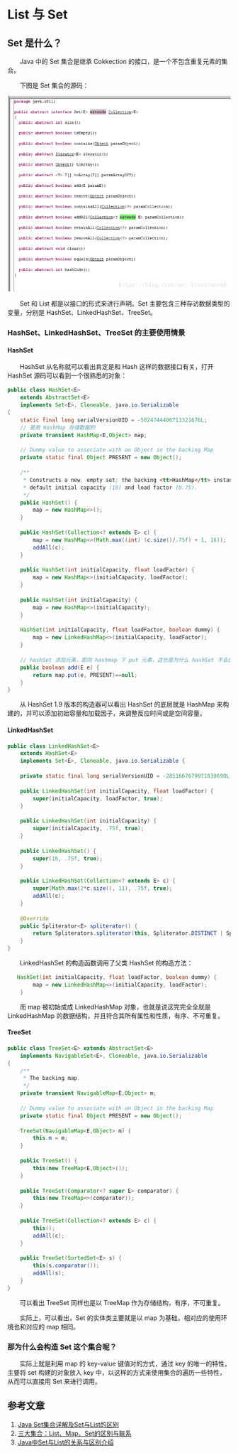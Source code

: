 # List 与 Set

## Set 是什么？

　　Java 中的 Set 集合是继承 Cokkection 的接口，是一个不包含重复元素的集合。

　　下图是 Set 集合的源码：

![](image/Set源码.png)

　　Set 和 List 都是以接口的形式来进行声明。Set 主要包含三种存访数据类型的变量，分别是 HashSet、LinkedHashSet、TreeSet。

### HashSet、LinkedHashSet、TreeSet 的主要使用情景

#### HashSet

　　HashSet 从名称就可以看出肯定是和 Hash 这样的数据接口有关，打开 HashSet 源码可以看到一个很熟悉的对象：

```java
public class HashSet<E>
    extends AbstractSet<E>
    implements Set<E>, Cloneable, java.io.Serializable
{
    static final long serialVersionUID = -5024744406713321676L;
	// 是用 HashMap 存储数据的
    private transient HashMap<E,Object> map;

    // Dummy value to associate with an Object in the backing Map
    private static final Object PRESENT = new Object();

    /**
     * Constructs a new, empty set; the backing <tt>HashMap</tt> instance has
     * default initial capacity (16) and load factor (0.75).
     */
    public HashSet() {
        map = new HashMap<>();
    }
    
    public HashSet(Collection<? extends E> c) {
        map = new HashMap<>(Math.max((int) (c.size()/.75f) + 1, 16));
        addAll(c);
    }

    public HashSet(int initialCapacity, float loadFactor) {
        map = new HashMap<>(initialCapacity, loadFactor);
    }
    
    public HashSet(int initialCapacity) {
        map = new HashMap<>(initialCapacity);
    }
    
    HashSet(int initialCapacity, float loadFactor, boolean dummy) {
        map = new LinkedHashMap<>(initialCapacity, loadFactor);
    }
    
    // hashSet 添加元素，即向 hashmap 下 put 元素，这也是为什么 hashSet 不会出现重复的元素
    public boolean add(E e) {
        return map.put(e, PRESENT)==null;
    }
}
```

　　从 HashSet  1.9 版本的构造器可以看出 HashSet 的底层就是 HashMap 来构建的，并可以添加初始容量和加载因子，来调整反应时间或是空间容量。

#### LinkedHashSet

```java
public class LinkedHashSet<E>
    extends HashSet<E>
    implements Set<E>, Cloneable, java.io.Serializable {

    private static final long serialVersionUID = -2851667679971038690L;

    public LinkedHashSet(int initialCapacity, float loadFactor) {
        super(initialCapacity, loadFactor, true);
    }

    public LinkedHashSet(int initialCapacity) {
        super(initialCapacity, .75f, true);
    }

    public LinkedHashSet() {
        super(16, .75f, true);
    }

    public LinkedHashSet(Collection<? extends E> c) {
        super(Math.max(2*c.size(), 11), .75f, true);
        addAll(c);
    }

    @Override
    public Spliterator<E> spliterator() {
        return Spliterators.spliterator(this, Spliterator.DISTINCT | Spliterator.ORDERED);
    }
}

```

　　LinkedHashSet 的构造函数调用了父类 HashSet 的构造方法：

```java
   HashSet(int initialCapacity, float loadFactor, boolean dummy) {
        map = new LinkedHashMap<>(initialCapacity, loadFactor);
    }
```

　　而 map 被初始成成 LinkedHashMap 对象，也就是说这完完全全就是 LinkedHashMap 的数据结构，并且符合其所有属性和性质，有序、不可重复。

#### TreeSet

```java
public class TreeSet<E> extends AbstractSet<E>
    implements NavigableSet<E>, Cloneable, java.io.Serializable
{
    /**
     * The backing map.
     */
    private transient NavigableMap<E,Object> m;

    // Dummy value to associate with an Object in the backing Map
    private static final Object PRESENT = new Object();

    TreeSet(NavigableMap<E,Object> m) {
        this.m = m;
    }

    public TreeSet() {
        this(new TreeMap<E,Object>());
    }

    public TreeSet(Comparator<? super E> comparator) {
        this(new TreeMap<>(comparator));
    }

    public TreeSet(Collection<? extends E> c) {
        this();
        addAll(c);
    }

    public TreeSet(SortedSet<E> s) {
        this(s.comparator());
        addAll(s);
    }
}
```

　　可以看出 TreeSet 同样也是以 TreeMap 作为存储结构，有序，不可重复。

　　实际上，可以看出，Set 的实体类主要就是以 map 为基础，相对应的使用环境也和对应的 map 相同。

### 那为什么会构造 Set 这个集合呢？

　　实际上就是利用 map 的 key-value 键值对的方式，通过 key 的唯一的特性，主要将 set 构建的对象放入 key 中，以这样的方式来使用集合的遍历一些特性，从而可以直接用 Set 来进行调用。





## 参考文章

1. [Java Set集合详解及Set与List的区别](https://blog.csdn.net/xiaoxiaovbb/article/details/80439643)
2. [三大集合：List、Map、Set的区别与联系](https://blog.csdn.net/yangxingpa/article/details/81023138)
3. [Java中Set与List的关系与区别介绍](https://www.jb51.net/article/62073.htm)